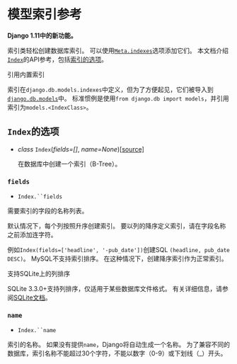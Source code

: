 # 模型索引参考

**Django 1.11中的新功能。**

索引类轻松创建数据库索引。 可以使用[`Meta.indexes`](https://yiyibooks.cn/__trs__/xx/Django_1.11.6/ref/models/options.html#django.db.models.Options.indexes)选项添加它们。 本文档介绍[`Index`](https://yiyibooks.cn/__trs__/xx/Django_1.11.6/ref/models/indexes.html#django.db.models.Index)的API参考，包括[索引的选项](https://yiyibooks.cn/__trs__/xx/Django_1.11.6/ref/models/indexes.html#index-options)。

引用内置索引

索引在`django.db.models.indexes`中定义，但为了方便起见，它们被导入到[`django.db.models`](https://yiyibooks.cn/__trs__/xx/Django_1.11.6/topics/db/models.html#module-django.db.models)中。 标准惯例是使用`from django.db import models`，并引用索引为`models.<IndexClass>`。



## `Index`的选项

- *class* `Index`(*fields=[]*, *name=None*)[[source\]](https://yiyibooks.cn/__trs__/xx/Django_1.11.6/_modules/django/db/models/indexes.html#Index)

  在数据库中创建一个索引（B-Tree）。



### `fields`

- `Index.``fields`

  

需要索引的字段的名称列表。

默认情况下，每个列按照升序创建索引。 要以列的降序定义索引，请在字段名称之前添加连字符。

例如`Index(fields=['headline', '-pub_date'])`创建SQL `(headline, pub_date DESC)`。 MySQL不支持索引排序。 在这种情况下，创建降序索引作为正常索引。

支持SQLite上的列排序

SQLite 3.3.0+支持列排序，仅适用于某些数据库文件格式。 有关详细信息，请参阅[SQLite文档](https://www.sqlite.org/lang_createindex.html)。



### `name`

- `Index.``name`

  

索引的名称。 如果没有提供`name`，Django将自动生成一个名称。 为了兼容不同的数据库，索引名称不能超过30个字符，不能以数字（0-9）或下划线（_）开头。